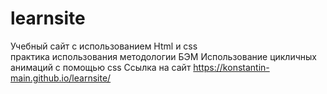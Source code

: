 # learnsite

Учебный сайт с использованием Html и css</br>
практика использования методологии БЭМ
Использование цикличных анимаций с помощью css
Ссылка на сайт https://konstantin-main.github.io/learnsite/
